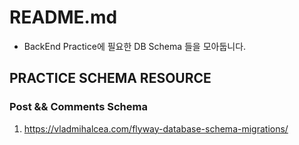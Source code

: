 # README.md

- BackEnd Practice에 필요한 DB Schema 들을 모아둡니다.

## PRACTICE SCHEMA RESOURCE

### Post && Comments Schema

1. https://vladmihalcea.com/flyway-database-schema-migrations/